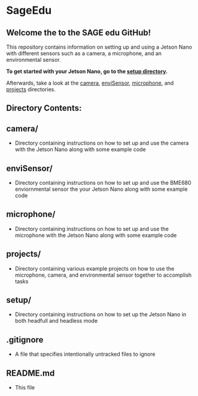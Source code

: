 # SageEdu

## Welcome the to the SAGE edu GitHub!
This repository contains information on setting up and using a Jetson Nano with different sensors such as a camera, a microphone, and an environmental sensor. 

**To get started with your Jetson Nano, go to the <a href='https://github.com/ddiLab/SageEdu/tree/main/setup'>setup directory</a>.**

Afterwards, take a look at the [camera](https://github.com/ddiLab/SageEdu/tree/main/camera), [enviSensor](https://github.com/ddiLab/SageEdu/tree/main/enviSensor), [microphone](https://github.com/ddiLab/SageEdu/tree/main/microphone), and [projects](https://github.com/ddiLab/SageEdu/tree/main/projects) directories.

<h2>Directory Contents:</h2>

<h2>camera/</h2>

* Directory containing instructions on how to set up and use the camera with the Jetson Nano along with some example code

<h2>enviSensor/</h2>

* Directory containing instructions on how to set up and use the BME680 enviornmental sensor the your Jetson Nano along with some example code

<h2>microphone/</h2>

* Directory containing instructions on how to set up and use the microphone with the Jetson Nano along with some example code

<h2>projects/</h2>

* Directory containing various example projects on how to use the microphone, camera, and environmental sensor together to accomplish tasks

<h2>setup/</h2>

* Directory containing instructions on how to set up the Jetson Nano in both headfull and headless mode

<h2>.gitignore</h2>

* A file that specifies intentionally untracked files to ignore

<h2>README.md</h2>

* This file
